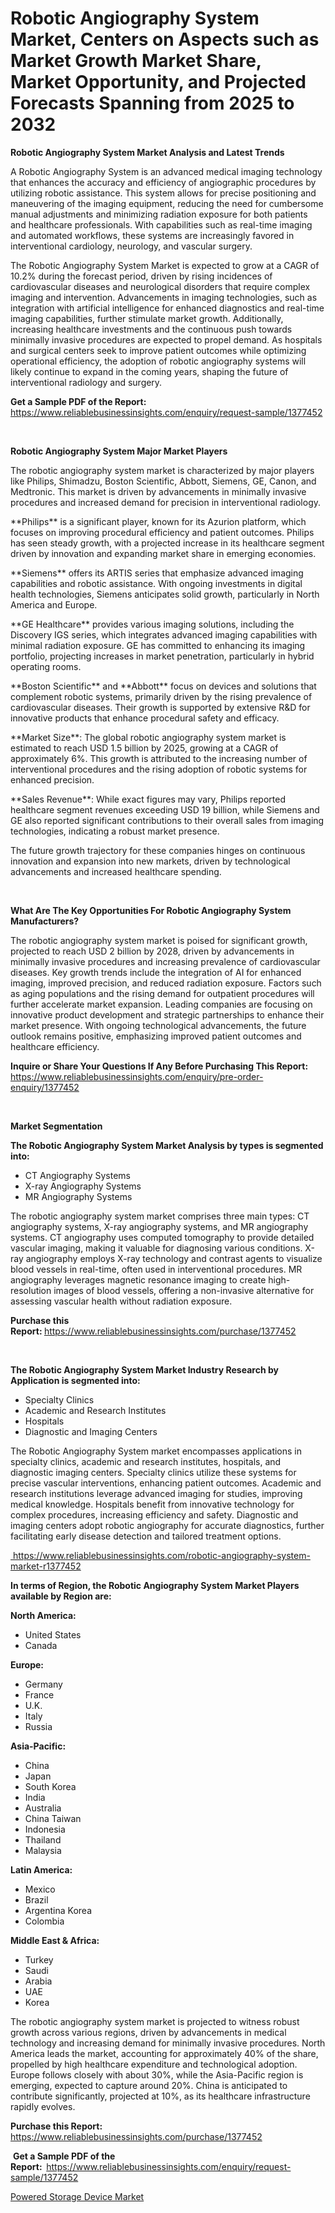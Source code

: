 <p><h1>Robotic Angiography System Market, Centers on Aspects such as Market Growth Market Share, Market Opportunity, and Projected Forecasts Spanning from 2025 to 2032</h1></p><p><strong>Robotic Angiography System Market Analysis and Latest Trends</strong></p>
<p><p>A Robotic Angiography System is an advanced medical imaging technology that enhances the accuracy and efficiency of angiographic procedures by utilizing robotic assistance. This system allows for precise positioning and maneuvering of the imaging equipment, reducing the need for cumbersome manual adjustments and minimizing radiation exposure for both patients and healthcare professionals. With capabilities such as real-time imaging and automated workflows, these systems are increasingly favored in interventional cardiology, neurology, and vascular surgery.</p><p>The Robotic Angiography System Market is expected to grow at a CAGR of 10.2% during the forecast period, driven by rising incidences of cardiovascular diseases and neurological disorders that require complex imaging and intervention. Advancements in imaging technologies, such as integration with artificial intelligence for enhanced diagnostics and real-time imaging capabilities, further stimulate market growth. Additionally, increasing healthcare investments and the continuous push towards minimally invasive procedures are expected to propel demand. As hospitals and surgical centers seek to improve patient outcomes while optimizing operational efficiency, the adoption of robotic angiography systems will likely continue to expand in the coming years, shaping the future of interventional radiology and surgery.</p></p>
<p><strong>Get a Sample PDF of the Report:&nbsp;</strong> <a href="https://www.reliablebusinessinsights.com/enquiry/request-sample/1377452?utm_campaign=3347&utm_medium=2&utm_source=Github&utm_content=ia&utm_term=28032025&utm_id=robotic-angiography-system">https://www.reliablebusinessinsights.com/enquiry/request-sample/1377452</a></p>
<p>&nbsp;</p>
<p><strong>Robotic Angiography System Major Market Players</strong></p>
<p><p>The robotic angiography system market is characterized by major players like Philips, Shimadzu, Boston Scientific, Abbott, Siemens, GE, Canon, and Medtronic. This market is driven by advancements in minimally invasive procedures and increased demand for precision in interventional radiology.</p><p>**Philips** is a significant player, known for its Azurion platform, which focuses on improving procedural efficiency and patient outcomes. Philips has seen steady growth, with a projected increase in its healthcare segment driven by innovation and expanding market share in emerging economies.</p><p>**Siemens** offers its ARTIS series that emphasize advanced imaging capabilities and robotic assistance. With ongoing investments in digital health technologies, Siemens anticipates solid growth, particularly in North America and Europe.</p><p>**GE Healthcare** provides various imaging solutions, including the Discovery IGS series, which integrates advanced imaging capabilities with minimal radiation exposure. GE has committed to enhancing its imaging portfolio, projecting increases in market penetration, particularly in hybrid operating rooms.</p><p>**Boston Scientific** and **Abbott** focus on devices and solutions that complement robotic systems, primarily driven by the rising prevalence of cardiovascular diseases. Their growth is supported by extensive R&D for innovative products that enhance procedural safety and efficacy.</p><p>**Market Size**: The global robotic angiography system market is estimated to reach USD 1.5 billion by 2025, growing at a CAGR of approximately 6%. This growth is attributed to the increasing number of interventional procedures and the rising adoption of robotic systems for enhanced precision.</p><p>**Sales Revenue**: While exact figures may vary, Philips reported healthcare segment revenues exceeding USD 19 billion, while Siemens and GE also reported significant contributions to their overall sales from imaging technologies, indicating a robust market presence.</p><p>The future growth trajectory for these companies hinges on continuous innovation and expansion into new markets, driven by technological advancements and increased healthcare spending.</p></p>
<p>&nbsp;</p>
<p><strong>What Are The Key Opportunities For Robotic Angiography System Manufacturers?</strong></p>
<p><p>The robotic angiography system market is poised for significant growth, projected to reach USD 2 billion by 2028, driven by advancements in minimally invasive procedures and increasing prevalence of cardiovascular diseases. Key growth trends include the integration of AI for enhanced imaging, improved precision, and reduced radiation exposure. Factors such as aging populations and the rising demand for outpatient procedures will further accelerate market expansion. Leading companies are focusing on innovative product development and strategic partnerships to enhance their market presence. With ongoing technological advancements, the future outlook remains positive, emphasizing improved patient outcomes and healthcare efficiency.</p></p>
<p><strong>Inquire or Share Your Questions If Any Before Purchasing This Report:</strong> <a href="https://www.reliablebusinessinsights.com/enquiry/pre-order-enquiry/1377452?utm_campaign=3347&utm_medium=2&utm_source=Github&utm_content=ia&utm_term=28032025&utm_id=robotic-angiography-system">https://www.reliablebusinessinsights.com/enquiry/pre-order-enquiry/1377452</a></p>
<p>&nbsp;</p>
<p><strong>Market Segmentation</strong></p>
<p><strong>The Robotic Angiography System Market Analysis by types is segmented into:</strong></p>
<p><ul><li>CT Angiography Systems</li><li>X-ray Angiography Systems</li><li>MR Angiography Systems</li></ul></p>
<p><p>The robotic angiography system market comprises three main types: CT angiography systems, X-ray angiography systems, and MR angiography systems. CT angiography uses computed tomography to provide detailed vascular imaging, making it valuable for diagnosing various conditions. X-ray angiography employs X-ray technology and contrast agents to visualize blood vessels in real-time, often used in interventional procedures. MR angiography leverages magnetic resonance imaging to create high-resolution images of blood vessels, offering a non-invasive alternative for assessing vascular health without radiation exposure.</p></p>
<p><strong>Purchase this Report:&nbsp;</strong><a href="https://www.reliablebusinessinsights.com/purchase/1377452?utm_campaign=3347&utm_medium=2&utm_source=Github&utm_content=ia&utm_term=28032025&utm_id=robotic-angiography-system">https://www.reliablebusinessinsights.com/purchase/1377452</a></p>
<p>&nbsp;</p>
<p><strong>The Robotic Angiography System Market Industry Research by Application is segmented into:</strong></p>
<p><ul><li>Specialty Clinics</li><li>Academic and Research Institutes</li><li>Hospitals</li><li>Diagnostic and Imaging Centers</li></ul></p>
<p><p>The Robotic Angiography System market encompasses applications in specialty clinics, academic and research institutes, hospitals, and diagnostic imaging centers. Specialty clinics utilize these systems for precise vascular interventions, enhancing patient outcomes. Academic and research institutions leverage advanced imaging for studies, improving medical knowledge. Hospitals benefit from innovative technology for complex procedures, increasing efficiency and safety. Diagnostic and imaging centers adopt robotic angiography for accurate diagnostics, further facilitating early disease detection and tailored treatment options.</p></p>
<p><a href="https://www.reliablebusinessinsights.com/robotic-angiography-system-market-r1377452?utm_campaign=3347&utm_medium=2&utm_source=Github&utm_content=ia&utm_term=28032025&utm_id=robotic-angiography-system">&nbsp;https://www.reliablebusinessinsights.com/robotic-angiography-system-market-r1377452</a></p>
<p><strong>In terms of Region, the Robotic Angiography System Market Players available by Region are:</strong></p>
<p>
    <p> <strong> North America: </strong>
        <ul>
            <li>United States</li>
            <li>Canada</li>
        </ul>
        </p> 
    <p> <strong> Europe: </strong>
        <ul>
            <li>Germany</li>
            <li>France</li>
            <li>U.K.</li>
            <li>Italy</li>
            <li>Russia</li>
        </ul>
        </p> 
    <p> <strong> Asia-Pacific: </strong>
        <ul>
            <li>China</li>
            <li>Japan</li>
            <li>South Korea</li>
            <li>India</li>
            <li>Australia</li>
            <li>China Taiwan</li>
            <li>Indonesia</li>
            <li>Thailand</li>
            <li>Malaysia</li>
        </ul>
        </p> 
    <p> <strong> Latin America: </strong>
        <ul>
            <li>Mexico</li>
            <li>Brazil</li>
            <li>Argentina Korea</li>
            <li>Colombia</li>
        </ul>
        </p> 
    <p> <strong> Middle East & Africa: </strong>
        <ul>
            <li>Turkey</li>
            <li>Saudi</li>
            <li>Arabia</li>
            <li>UAE</li>
            <li>Korea</li>
        </ul>
    </p>
    </p>
<p><p>The robotic angiography system market is projected to witness robust growth across various regions, driven by advancements in medical technology and increasing demand for minimally invasive procedures. North America leads the market, accounting for approximately 40% of the share, propelled by high healthcare expenditure and technological adoption. Europe follows closely with about 30%, while the Asia-Pacific region is emerging, expected to capture around 20%. China is anticipated to contribute significantly, projected at 10%, as its healthcare infrastructure rapidly evolves.</p></p>
<p><strong>Purchase this Report: </strong><a href="https://www.reliablebusinessinsights.com/purchase/1377452?utm_campaign=3347&utm_medium=2&utm_source=Github&utm_content=ia&utm_term=28032025&utm_id=robotic-angiography-system">https://www.reliablebusinessinsights.com/purchase/1377452</a></p>
<p>&nbsp;<strong>Get a Sample PDF of the Report:&nbsp;&nbsp;</strong><a href="https://www.reliablebusinessinsights.com/enquiry/request-sample/1377452?utm_campaign=3347&utm_medium=2&utm_source=Github&utm_content=ia&utm_term=28032025&utm_id=robotic-angiography-system">https://www.reliablebusinessinsights.com/enquiry/request-sample/1377452</a></p>
<p><strong></strong></p>
<p><p><a href="https://github.com/ancsyanagha/Market-Research-Report-List-1/blob/main/powered-storage-device-market.md?utm_campaign=3347&utm_medium=2&utm_source=Github&utm_content=ia&utm_term=28032025&utm_id=robotic-angiography-system">Powered Storage Device Market</a></p></p>
